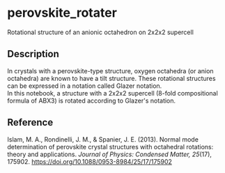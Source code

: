 # perovskite_rotater
Rotational structure of an anionic octahedron on 2x2x2 supercell

## Description
In crystals with a perovskite-type structure, oxygen octahedra (or anion octahedra) are known to have a tilt structure. These rotational structures can be expressed in a notation called Glazer notation.  
In this notebook, a structure with a 2x2x2 supercell (8-fold compositional formula of ABX3) is rotated according to Glazer's notation.

## Reference
Islam, M. A., Rondinelli, J. M., & Spanier, J. E. (2013). Normal mode determination of perovskite crystal structures with octahedral rotations: theory and applications. *Journal of Physics: Condensed Matter, 25*(17), 175902. https://doi.org/10.1088/0953-8984/25/17/175902
